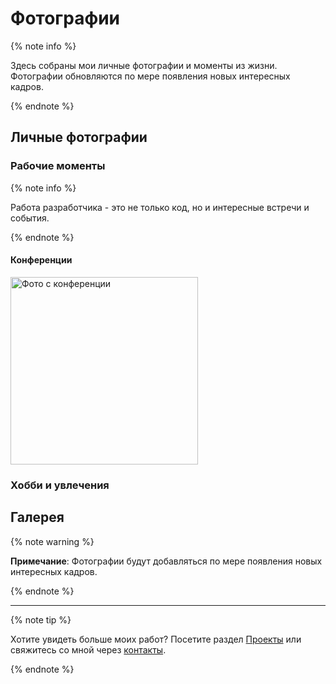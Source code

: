 # Фотографии

{% note info %}

Здесь собраны мои личные фотографии и моменты из жизни. Фотографии обновляются по мере появления новых интересных кадров.

{% endnote %}

## Личные фотографии

### Рабочие моменты

{% note info %}

Работа разработчика - это не только код, но и интересные встречи и события.

{% endnote %}

#### Конференции

<img alt="Фото с конференции" height="300" src="[https://clck.ru/3Nhj3c](https://s206klg.storage.yandex.net/rdisk/021c249fa7d4e617d9f6444ff68f7dc1998940d3237d26d3c14a93e0595e5869/68a1e4ab/ixg4-MegInVwitr6jXyZzrHaukhGyiKxfGLgogNKvE67VfzZ4XZTX7hk0396eP8NZO2kNbNaHVCKxg4TYEGSSA==?uid=684361145&filename=25-06-30_BoykoS_0261.jpg&disposition=inline&hash=&limit=0&content_type=image%2Fjpeg&owner_uid=684361145&fsize=2842251&hid=2158a51e592718a35ee7a4c6764dfa9a&media_type=image&tknv=v3&etag=e247af2b9e2f913309d2d8ae0dd040fa&ts=63c904b7240c0&s=836def6dceab509b3eb70ff70756ec0625fa0ce3242bd5cf48919b476ad59045&pb=U2FsdGVkX1_KIN9wosBaT-ealt09Pb7HpBkJ0huUnv7P_m-_TScKWfrzUYRCvlI2zt5uOtkQxpNNnhtcCHYqRUz5Pasx2UySwXaWno1otGk)" title="Семихатов"/>

### Хобби и увлечения

## Галерея

{% note warning %}

**Примечание**: Фотографии будут добавляться по мере появления новых интересных кадров.

{% endnote %}

---

{% note tip %}

Хотите увидеть больше моих работ? Посетите раздел [Проекты](projects.md) или свяжитесь со мной через [контакты](contacts.md).

{% endnote %}
